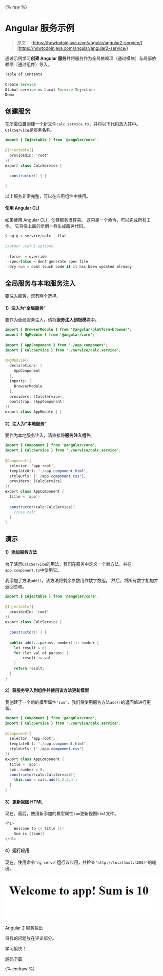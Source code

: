 {% raw %}

# Angular 服务示例

> 原文： [https://howtodoinjava.com/angular/angular2-service/](https://howtodoinjava.com/angular/angular2-service/)

通过示例学习**创建 Angular 服务**并将服务作为全局依赖项（通过模块）与局部依赖项（通过组件）导入。

```java
Table of Contents

Create Service
Global service vs Local Service Injection
Demo
```

## 创建服务

在所需位置创建一个新文件`calc.service.ts`，并将以下代码放入其中。 `CalcService`是服务名称。

```java
import { Injectable } from '@angular/core';

@Injectable({
  providedIn: 'root'
})
export class CalcService {

  constructor() { }

}

```

以上服务非常完整，可以在应用组件中使用。

#### 使用 Angular CLI

如果使用 Angular CLI，创建服务很容易。 这只是一个命令，可以完成所有工作。 它将像上面的示例一样生成服务代码。

```java
$ ng g s service/calc --flat 

//Other useful options

--force  = override
--spec=false = dont generate spec file
--dry-run = dont touch code if it has been updated already.

```

## 全局服务与本地服务注入

要注入服务，您有两个选择。

#### 1）注入为“全局服务”

要作为全局服务注入，请将**服务注入到根模块**中。

```java
import { BrowserModule } from '@angular/platform-browser';
import { NgModule } from '@angular/core';

import { AppComponent } from './app.component';
import { CalcService } from './service/calc.service';

@NgModule({
  declarations: [
    AppComponent
  ],
  imports: [
    BrowserModule
  ],
  providers: [CalcService],
  bootstrap: [AppComponent]
})
export class AppModule { }

```

#### 2）注入为“本地服务”

要作为本地服务注入，请直接将**服务注入组件**。

```java
import { Component } from '@angular/core';
import { CalcService } from './service/calc.service';

@Component({
  selector: 'app-root',
  templateUrl: './app.component.html',
  styleUrls: ['./app.component.css'],
  providers: [CalcService]
})
export class AppComponent {
  title = 'app';

  constructor(calc:CalcService){
   	//Use calc
  }
}

```

## 演示

#### 1）添加服务方法

为了演示`CalcService`的用法，我们在服务中定义一个新方法，并在`app.component.ts`中使用它。

我添加了方法`add()`，该方法将剩余参数用作数字数组。 然后，将所有数字相加并返回总和。

```java
import { Injectable } from '@angular/core';

@Injectable({
  providedIn: 'root'
})
export class CalcService {

  constructor() { }

  public add(...params: number[]): number {
    let result = 0;
    for (let val of params) {
        result += val;
    }
    return result;
  }
}

```

#### 2）将服务导入到组件并使用该方法更新模型

我创建了一个新的模型属性`'sum'`，我们将使用服务方法`add()`的返回值进行更新。

```java
import { Component } from '@angular/core';
import { CalcService } from './service/calc.service';

@Component({
  selector: 'app-root',
  templateUrl: './app.component.html',
  styleUrls: ['./app.component.css']
})
export class AppComponent {
  title = 'app';
  sum: number = 0;
  constructor(calc:CalcService){
    this.sum = calc.add(1,2,3,4);
  }
}

```

#### 3）更新视图 HTML

现在，最后，使用新添加的模型属性`sum`更新视图`html`文件。

```java
<h1>
	Welcome to {{ title }}!
	Sum is {{sum}}
</h1>

```

#### 4）运行应用

现在，使用命令`'ng serve'`运行该应用，并检查`'http://localhost:4200/'`的输出。

![Angular 2 service output](img/36e79201fe5ce97c3c7e8bb3b815a8a0.png)

Angular 2 服务输出



将我的问题放在评论部分。

学习愉快！

[源码下载](https://howtodoinjava.com/wp-content/downloads/angular2-service.zip)

{% endraw %}